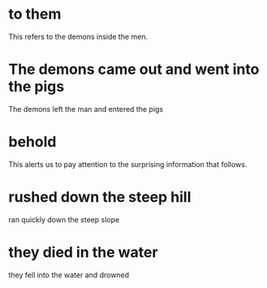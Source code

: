 
# to them
This refers to the demons inside the men.

# The demons came out and went into the pigs
The demons left the man and entered the pigs

# behold
This alerts us to pay attention to the surprising information that follows.

# rushed down the steep hill
ran quickly down the steep slope

# they died in the water
they fell into the water and drowned